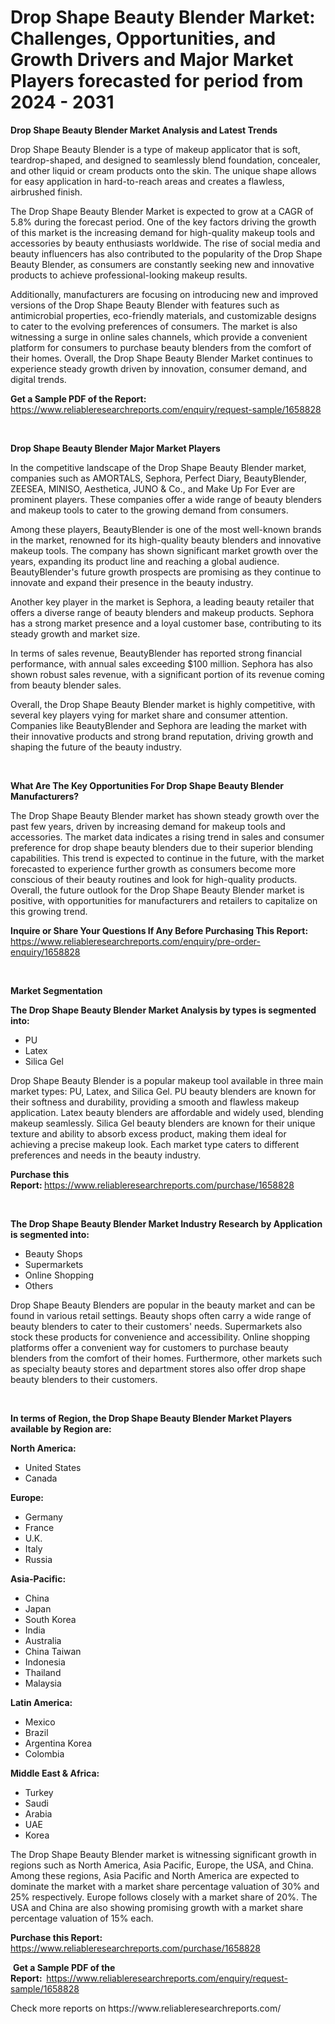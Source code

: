 <p><h1>Drop Shape Beauty Blender Market: Challenges, Opportunities, and Growth Drivers and Major Market Players forecasted for period from 2024 - 2031</h1></p><p><strong>Drop Shape Beauty Blender Market Analysis and Latest Trends</strong></p>
<p><p>Drop Shape Beauty Blender is a type of makeup applicator that is soft, teardrop-shaped, and designed to seamlessly blend foundation, concealer, and other liquid or cream products onto the skin. The unique shape allows for easy application in hard-to-reach areas and creates a flawless, airbrushed finish.</p><p>The Drop Shape Beauty Blender Market is expected to grow at a CAGR of 5.8% during the forecast period. One of the key factors driving the growth of this market is the increasing demand for high-quality makeup tools and accessories by beauty enthusiasts worldwide. The rise of social media and beauty influencers has also contributed to the popularity of the Drop Shape Beauty Blender, as consumers are constantly seeking new and innovative products to achieve professional-looking makeup results.</p><p>Additionally, manufacturers are focusing on introducing new and improved versions of the Drop Shape Beauty Blender with features such as antimicrobial properties, eco-friendly materials, and customizable designs to cater to the evolving preferences of consumers. The market is also witnessing a surge in online sales channels, which provide a convenient platform for consumers to purchase beauty blenders from the comfort of their homes. Overall, the Drop Shape Beauty Blender Market continues to experience steady growth driven by innovation, consumer demand, and digital trends.</p></p>
<p><strong>Get a Sample PDF of the Report:&nbsp;</strong> <a href="https://www.reliableresearchreports.com/enquiry/request-sample/1658828">https://www.reliableresearchreports.com/enquiry/request-sample/1658828</a></p>
<p>&nbsp;</p>
<p><strong>Drop Shape Beauty Blender Major Market Players</strong></p>
<p><p>In the competitive landscape of the Drop Shape Beauty Blender market, companies such as AMORTALS, Sephora, Perfect Diary, BeautyBlender, ZEESEA, MINISO, Aesthetica, JUNO & Co., and Make Up For Ever are prominent players. These companies offer a wide range of beauty blenders and makeup tools to cater to the growing demand from consumers.</p><p>Among these players, BeautyBlender is one of the most well-known brands in the market, renowned for its high-quality beauty blenders and innovative makeup tools. The company has shown significant market growth over the years, expanding its product line and reaching a global audience. BeautyBlender's future growth prospects are promising as they continue to innovate and expand their presence in the beauty industry.</p><p>Another key player in the market is Sephora, a leading beauty retailer that offers a diverse range of beauty blenders and makeup products. Sephora has a strong market presence and a loyal customer base, contributing to its steady growth and market size.</p><p>In terms of sales revenue, BeautyBlender has reported strong financial performance, with annual sales exceeding $100 million. Sephora has also shown robust sales revenue, with a significant portion of its revenue coming from beauty blender sales.</p><p>Overall, the Drop Shape Beauty Blender market is highly competitive, with several key players vying for market share and consumer attention. Companies like BeautyBlender and Sephora are leading the market with their innovative products and strong brand reputation, driving growth and shaping the future of the beauty industry.</p></p>
<p>&nbsp;</p>
<p><strong>What Are The Key Opportunities For Drop Shape Beauty Blender Manufacturers?</strong></p>
<p><p>The Drop Shape Beauty Blender market has shown steady growth over the past few years, driven by increasing demand for makeup tools and accessories. The market data indicates a rising trend in sales and consumer preference for drop shape beauty blenders due to their superior blending capabilities. This trend is expected to continue in the future, with the market forecasted to experience further growth as consumers become more conscious of their beauty routines and look for high-quality products. Overall, the future outlook for the Drop Shape Beauty Blender market is positive, with opportunities for manufacturers and retailers to capitalize on this growing trend.</p></p>
<p><strong>Inquire or Share Your Questions If Any Before Purchasing This Report:</strong> <a href="https://www.reliableresearchreports.com/enquiry/pre-order-enquiry/1658828">https://www.reliableresearchreports.com/enquiry/pre-order-enquiry/1658828</a></p>
<p>&nbsp;</p>
<p><strong>Market Segmentation</strong></p>
<p><strong>The Drop Shape Beauty Blender Market Analysis by types is segmented into:</strong></p>
<p><ul><li>PU</li><li>Latex</li><li>Silica Gel</li></ul></p>
<p><p>Drop Shape Beauty Blender is a popular makeup tool available in three main market types: PU, Latex, and Silica Gel. PU beauty blenders are known for their softness and durability, providing a smooth and flawless makeup application. Latex beauty blenders are affordable and widely used, blending makeup seamlessly. Silica Gel beauty blenders are known for their unique texture and ability to absorb excess product, making them ideal for achieving a precise makeup look. Each market type caters to different preferences and needs in the beauty industry.</p></p>
<p><strong>Purchase this Report:&nbsp;</strong><a href="https://www.reliableresearchreports.com/purchase/1658828">https://www.reliableresearchreports.com/purchase/1658828</a></p>
<p>&nbsp;</p>
<p><strong>The Drop Shape Beauty Blender Market Industry Research by Application is segmented into:</strong></p>
<p><ul><li>Beauty Shops</li><li>Supermarkets</li><li>Online Shopping</li><li>Others</li></ul></p>
<p><p>Drop Shape Beauty Blenders are popular in the beauty market and can be found in various retail settings. Beauty shops often carry a wide range of beauty blenders to cater to their customers' needs. Supermarkets also stock these products for convenience and accessibility. Online shopping platforms offer a convenient way for customers to purchase beauty blenders from the comfort of their homes. Furthermore, other markets such as specialty beauty stores and department stores also offer drop shape beauty blenders to their customers.</p></p>
<p>&nbsp;</p>
<p><strong>In terms of Region, the Drop Shape Beauty Blender Market Players available by Region are:</strong></p>
<p>
    <p> <strong> North America: </strong>
        <ul>
            <li>United States</li>
            <li>Canada</li>
        </ul>
        </p> 
    <p> <strong> Europe: </strong>
        <ul>
            <li>Germany</li>
            <li>France</li>
            <li>U.K.</li>
            <li>Italy</li>
            <li>Russia</li>
        </ul>
        </p> 
    <p> <strong> Asia-Pacific: </strong>
        <ul>
            <li>China</li>
            <li>Japan</li>
            <li>South Korea</li>
            <li>India</li>
            <li>Australia</li>
            <li>China Taiwan</li>
            <li>Indonesia</li>
            <li>Thailand</li>
            <li>Malaysia</li>
        </ul>
        </p> 
    <p> <strong> Latin America: </strong>
        <ul>
            <li>Mexico</li>
            <li>Brazil</li>
            <li>Argentina Korea</li>
            <li>Colombia</li>
        </ul>
        </p> 
    <p> <strong> Middle East & Africa: </strong>
        <ul>
            <li>Turkey</li>
            <li>Saudi</li>
            <li>Arabia</li>
            <li>UAE</li>
            <li>Korea</li>
        </ul>
    </p>
    </p>
<p><p>The Drop Shape Beauty Blender market is witnessing significant growth in regions such as North America, Asia Pacific, Europe, the USA, and China. Among these regions, Asia Pacific and North America are expected to dominate the market with a market share percentage valuation of 30% and 25% respectively. Europe follows closely with a market share of 20%. The USA and China are also showing promising growth with a market share percentage valuation of 15% each.</p></p>
<p><strong>Purchase this Report: </strong><a href="https://www.reliableresearchreports.com/purchase/1658828">https://www.reliableresearchreports.com/purchase/1658828</a></p>
<p>&nbsp;<strong>Get a Sample PDF of the Report:&nbsp;&nbsp;</strong><a href="https://www.reliableresearchreports.com/enquiry/request-sample/1658828">https://www.reliableresearchreports.com/enquiry/request-sample/1658828</a></p>
<p><strong></strong></p>
<p>Check more reports on https://www.reliableresearchreports.com/</p>